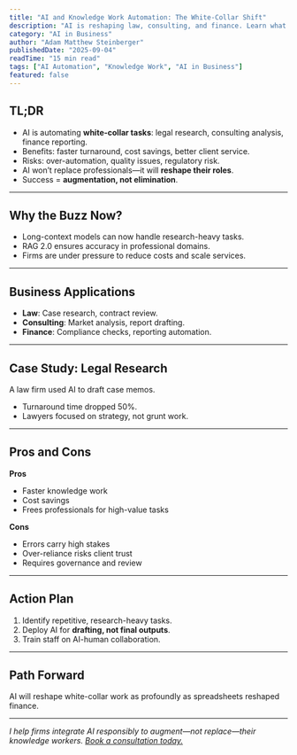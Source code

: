 ```yaml
---
title: "AI and Knowledge Work Automation: The White-Collar Shift"
description: "AI is reshaping law, consulting, and finance. Learn what tasks it can automate, what it can’t, and how to prepare your workforce."
category: "AI in Business"
author: "Adam Matthew Steinberger"
publishedDate: "2025-09-04"
readTime: "15 min read"
tags: ["AI Automation", "Knowledge Work", "AI in Business"]
featured: false
---
```


## TL;DR
- AI is automating **white-collar tasks**: legal research, consulting analysis, finance reporting.  
- Benefits: faster turnaround, cost savings, better client service.  
- Risks: over-automation, quality issues, regulatory risk.  
- AI won’t replace professionals—it will **reshape their roles**.  
- Success = **augmentation, not elimination**.  

---

## Why the Buzz Now?

- Long-context models can now handle research-heavy tasks.  
- RAG 2.0 ensures accuracy in professional domains.  
- Firms are under pressure to reduce costs and scale services.  

---

## Business Applications

- **Law**: Case research, contract review.  
- **Consulting**: Market analysis, report drafting.  
- **Finance**: Compliance checks, reporting automation.  

---

## Case Study: Legal Research

A law firm used AI to draft case memos.  
- Turnaround time dropped 50%.  
- Lawyers focused on strategy, not grunt work.  

---

## Pros and Cons

**Pros**  
- Faster knowledge work  
- Cost savings  
- Frees professionals for high-value tasks  

**Cons**  
- Errors carry high stakes  
- Over-reliance risks client trust  
- Requires governance and review  

---

## Action Plan

1. Identify repetitive, research-heavy tasks.  
2. Deploy AI for **drafting, not final outputs**.  
3. Train staff on AI-human collaboration.  

---

## Path Forward

AI will reshape white-collar work as profoundly as spreadsheets reshaped finance.  

---

*I help firms integrate AI responsibly to augment—not replace—their knowledge workers. [Book a consultation today.](/services/ai-consulting)*
